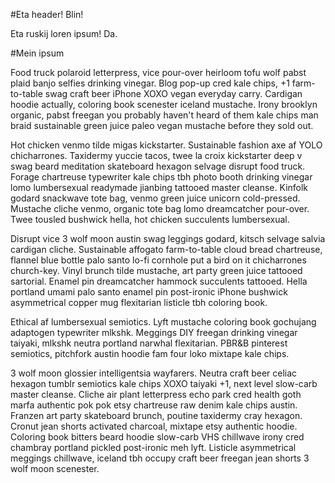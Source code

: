 #Eta header! Blin!

Eta ruskij loren ipsum! Da. 

#Mein ipsum

Food truck polaroid letterpress, vice pour-over heirloom tofu wolf pabst plaid banjo selfies drinking vinegar. Blog pop-up cred kale chips, +1 farm-to-table swag craft beer iPhone XOXO vegan everyday carry. Cardigan hoodie actually, coloring book scenester iceland mustache. Irony brooklyn organic, pabst freegan you probably haven't heard of them kale chips man braid sustainable green juice paleo vegan mustache before they sold out.

Hot chicken venmo tilde migas kickstarter. Sustainable fashion axe af YOLO chicharrones. Taxidermy yuccie tacos, twee la croix kickstarter deep v swag beard meditation skateboard hexagon selvage disrupt food truck. Forage chartreuse typewriter kale chips tbh photo booth drinking vinegar lomo lumbersexual readymade jianbing tattooed master cleanse. Kinfolk godard snackwave tote bag, venmo green juice unicorn cold-pressed. Mustache cliche venmo, organic tote bag lomo dreamcatcher pour-over. Twee tousled bushwick hella, hot chicken succulents lumbersexual.

Disrupt vice 3 wolf moon austin swag leggings godard, kitsch selvage salvia cardigan cliche. Sustainable affogato farm-to-table cloud bread chartreuse, flannel blue bottle palo santo lo-fi cornhole put a bird on it chicharrones church-key. Vinyl brunch tilde mustache, art party green juice tattooed sartorial. Enamel pin dreamcatcher hammock succulents tattooed. Hella portland umami palo santo enamel pin post-ironic iPhone bushwick asymmetrical copper mug flexitarian listicle tbh coloring book.

Ethical af lumbersexual semiotics. Lyft mustache coloring book gochujang adaptogen typewriter mlkshk. Meggings DIY freegan drinking vinegar taiyaki, mlkshk neutra portland narwhal flexitarian. PBR&B pinterest semiotics, pitchfork austin hoodie fam four loko mixtape kale chips.

3 wolf moon glossier intelligentsia wayfarers. Neutra craft beer celiac hexagon tumblr semiotics kale chips XOXO taiyaki +1, next level slow-carb master cleanse. Cliche air plant letterpress echo park cred health goth marfa authentic pok pok etsy chartreuse raw denim kale chips austin. Franzen art party skateboard brunch, poutine taxidermy cray hexagon. Cronut jean shorts activated charcoal, mixtape etsy authentic hoodie. Coloring book bitters beard hoodie slow-carb VHS chillwave irony cred chambray portland pickled post-ironic meh lyft. Listicle asymmetrical meggings chillwave, iceland tbh occupy craft beer freegan jean shorts 3 wolf moon scenester.
